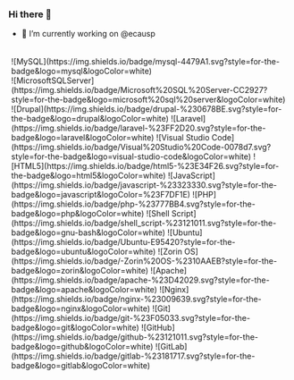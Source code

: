 ### Hi there 👋

<!--
**alecostaweb/alecostaweb** is a ✨ _special_ ✨ repository because its `README.md` (this file) appears on your GitHub profile.

Here are some ideas to get you started:

- 🔭 I’m currently working on ...
- 🌱 I’m currently learning ...
- 👯 I’m looking to collaborate on ...
- 🤔 I’m looking for help with ...
- 💬 Ask me about ...
- 📫 How to reach me: ...
- 😄 Pronouns: ...
- ⚡ Fun fact: ...
-->

- 🔭 I’m currently working on @ecausp

<!-- [![An image of @alecostaweb's Holopin badges, which is a link to view their full Holopin profile](https://holopin.me/alecostaweb)](https://holopin.io/@alecostaweb) -->

<ul style="display: inline-block; list-style: none; padding: 5;">
	<li>
		![MySQL](https://img.shields.io/badge/mysql-4479A1.svg?style=for-the-badge&logo=mysql&logoColor=white)
	</li>
		![MicrosoftSQLServer](https://img.shields.io/badge/Microsoft%20SQL%20Server-CC2927?style=for-the-badge&logo=microsoft%20sql%20server&logoColor=white)
	</li>
		![Drupal](https://img.shields.io/badge/drupal-%230678BE.svg?style=for-the-badge&logo=drupal&logoColor=white)
	</li>
		![Laravel](https://img.shields.io/badge/laravel-%23FF2D20.svg?style=for-the-badge&logo=laravel&logoColor=white)
	</li>
		![Visual Studio Code](https://img.shields.io/badge/Visual%20Studio%20Code-0078d7.svg?style=for-the-badge&logo=visual-studio-code&logoColor=white)
	</li>
		![HTML5](https://img.shields.io/badge/html5-%23E34F26.svg?style=for-the-badge&logo=html5&logoColor=white)
	</li>
		![JavaScript](https://img.shields.io/badge/javascript-%23323330.svg?style=for-the-badge&logo=javascript&logoColor=%23F7DF1E)
	</li>
		![PHP](https://img.shields.io/badge/php-%23777BB4.svg?style=for-the-badge&logo=php&logoColor=white)
	</li>
		![Shell Script](https://img.shields.io/badge/shell_script-%23121011.svg?style=for-the-badge&logo=gnu-bash&logoColor=white)
	</li>
		![Ubuntu](https://img.shields.io/badge/Ubuntu-E95420?style=for-the-badge&logo=ubuntu&logoColor=white)
	</li>
		![Zorin OS](https://img.shields.io/badge/-Zorin%20OS-%2310AAEB?style=for-the-badge&logo=zorin&logoColor=white)
	</li>
		![Apache](https://img.shields.io/badge/apache-%23D42029.svg?style=for-the-badge&logo=apache&logoColor=white)
	</li>
		![Nginx](https://img.shields.io/badge/nginx-%23009639.svg?style=for-the-badge&logo=nginx&logoColor=white)
	</li>
		![Git](https://img.shields.io/badge/git-%23F05033.svg?style=for-the-badge&logo=git&logoColor=white)
	</li>
		![GitHub](https://img.shields.io/badge/github-%23121011.svg?style=for-the-badge&logo=github&logoColor=white)
	</li>
		![GitLab](https://img.shields.io/badge/gitlab-%23181717.svg?style=for-the-badge&logo=gitlab&logoColor=white)
	</li>
</ul>
